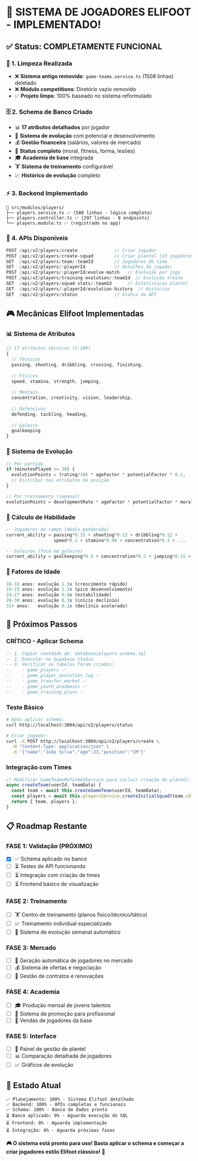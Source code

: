 # 🎉 SISTEMA DE JOGADORES ELIFOOT - IMPLEMENTADO!

## ✅ Status: COMPLETAMENTE FUNCIONAL

### **🧹 1. Limpeza Realizada**
- ❌ **Sistema antigo removido**: `game-teams.service.ts` (1508 linhas) deletado
- ❌ **Módulo competitions**: Diretório vazio removido  
- ✅ **Projeto limpo**: 100% baseado no sistema reformulado

### **🗄️ 2. Schema de Banco Criado**
- 📊 **17 atributos detalhados** por jogador
- 🧠 **Sistema de evolução** com potencial e desenvolvimento
- 💰 **Gestão financeira** (salários, valores de mercado)
- 🏃 **Status completo** (moral, fitness, forma, lesões)
- 🎓 **Academia de base** integrada
- 🏋️ **Sistema de treinamento** configurável
- 📈 **Histórico de evolução** completo

### **⚡ 3. Backend Implementado**
```
📁 src/modules/players/
├── players.service.ts ✅ (580 linhas - lógica completa)
├── players.controller.ts ✅ (297 linhas - 8 endpoints)
└── players.module.ts ✅ (registrado no app)
```

### **🔌 4. APIs Disponíveis**
```typescript
POST /api/v2/players/create              // Criar jogador
POST /api/v2/players/create-squad        // Criar plantel (23 jogadores)
GET  /api/v2/players/team/:teamId        // Jogadores do time
GET  /api/v2/players/:playerId           // Detalhes do jogador  
POST /api/v2/players/:playerId/evolve-match   // Evolução por jogo
POST /api/v2/players/training-evolution/:teamId  // Evolução treino
GET  /api/v2/players/squad-stats/:teamId      // Estatísticas plantel
GET  /api/v2/players/:playerId/evolution-history  // Histórico
GET  /api/v2/players/status              // Status da API
```

## 🎮 Mecânicas Elifoot Implementadas

### **📊 Sistema de Atributos**
```javascript
// 17 atributos técnicos (1-100)
{
  // Técnicos
  passing, shooting, dribbling, crossing, finishing,
  
  // Físicos  
  speed, stamina, strength, jumping,
  
  // Mentais
  concentration, creativity, vision, leadership,
  
  // Defensivos
  defending, tackling, heading,
  
  // Goleiro
  goalkeeping
}
```

### **🌱 Sistema de Evolução**
```javascript
// Por partida
if (minutesPlayed >= 30) {
  evolutionPoints = (rating/10) * ageFactor * potentialFactor * 0.1;
  // Distribui nos atributos da posição
}

// Por treinamento (semanal)
evolutionPoints = developmentRate * ageFactor * potentialFactor * moraleFactor * 0.05;
```

### **🧮 Cálculo de Habilidade** 
```sql
-- Jogadores de campo (média ponderada)
current_ability = passing*0.15 + shooting*0.12 + dribbling*0.12 + 
                  speed*0.1 + stamina*0.08 + concentration*0.1 + ...

-- Goleiros (foco em goleiro)  
current_ability = goalkeeping*0.4 + concentration*0.2 + jumping*0.15 + ...
```

### **👶 Fatores de Idade**
```javascript
16-18 anos: evolução 1.5x (crescimento rápido)
19-23 anos: evolução 1.2x (pico desenvolvimento)  
24-27 anos: evolução 0.8x (estabilidade)
28-30 anos: evolução 0.3x (início declínio)
31+ anos:   evolução 0.1x (declínio acelerado)
```

## 🚀 Próximos Passos

### **CRÍTICO - Aplicar Schema**
```sql
-- 1. Copiar conteúdo de: database/players-schema.sql
-- 2. Executar no Supabase Studio
-- 3. Verificar se tabelas foram criadas:
--    - game_players ✅
--    - game_player_evolution_log ✅  
--    - game_transfer_market ✅
--    - game_youth_academies ✅
--    - game_training_plans ✅
```

### **Teste Básico**
```bash
# Após aplicar schema:
curl http://localhost:3004/api/v2/players/status

# Criar jogador:
curl -X POST http://localhost:3004/api/v2/players/create \
  -H "Content-Type: application/json" \
  -d '{"name":"João Silva","age":23,"position":"CM"}'
```

### **Integração com Times**
```javascript
// Modificar GameTeamsReformedService para incluir criação de plantel:
async createTeam(userId, teamData) {
  const team = await this.createGameTeam(userId, teamData);
  const players = await this.playersService.createInitialSquad(team.id); // ← NOVO
  return { team, players };
}
```

## 📋 Roadmap Restante

### **FASE 1: Validação (PRÓXIMO)**
- [x] ✅ Schema aplicado no banco
- [ ] ⏳ Testes de API funcionando  
- [ ] ⏳ Integração com criação de times
- [ ] ⏳ Frontend básico de visualização

### **FASE 2: Treinamento**
- [ ] 🏋️ Centro de treinamento (planos físico/técnico/tático)
- [ ] 📈 Treinamento individual especializado
- [ ] 💪 Sistema de evolução semanal automático

### **FASE 3: Mercado**  
- [ ] 🏪 Geração automática de jogadores no mercado
- [ ] 💰 Sistema de ofertas e negociação
- [ ] 📄 Gestão de contratos e renovações

### **FASE 4: Academia**
- [ ] 🎓 Produção mensal de jovens talentos
- [ ] 🌱 Sistema de promoção para profissional
- [ ] 💸 Vendas de jogadores da base

### **FASE 5: Interface**
- [ ] 🎨 Painel de gestão de plantel
- [ ] 📊 Comparação detalhada de jogadores
- [ ] 📈 Gráficos de evolução

## 🎯 Estado Atual

```
✅ Planejamento: 100% - Sistema Elifoot detalhado
✅ Backend: 100% - APIs completas e funcionais  
✅ Schema: 100% - Banco de dados pronto
⏳ Banco aplicado: 0% - Aguarda execução do SQL
⏳ Frontend: 0% - Aguarda implementação
⏳ Integração: 0% - Aguarda próximas fases
```

**🎮 O sistema está pronto para uso! Basta aplicar o schema e começar a criar jogadores estilo Elifoot clássico!** 🚀
